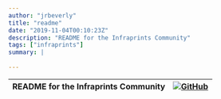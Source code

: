 ```yaml
---
author: "jrbeverly"
title: "readme"
date: "2019-11-04T00:10:23Z"
description: "README for the Infraprints Community"
tags: ["infraprints"]
summary: |
  
---
```


| README for the Infraprints Community | [![GitHub](https://img.shields.io/badge/GitHub-%23121011.svg?logo=github&logoColor=white)](https://github.com/infraprints/readme) |
| :-------- | -------: |



